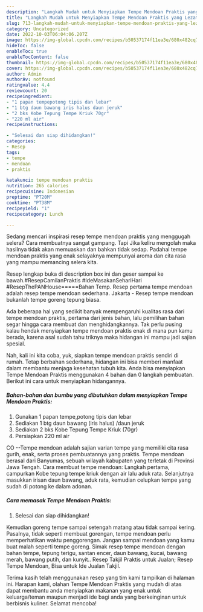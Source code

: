 ```yaml
---
description: "Langkah Mudah untuk Menyiapkan Tempe Mendoan Praktis yang Lezat, Buat Buka Puasa Bikin Ngiler"
title: "Langkah Mudah untuk Menyiapkan Tempe Mendoan Praktis yang Lezat, Buat Buka Puasa Bikin Ngiler"
slug: 713-langkah-mudah-untuk-menyiapkan-tempe-mendoan-praktis-yang-lezat-buat-buka-puasa-bikin-ngiler
category: Uncategorized
date: 2022-10-03T06:04:06.207Z
image: https://img-global.cpcdn.com/recipes/b50537174f11ea3e/680x482cq70/tempe-mendoan-praktis-foto-resep-utama.jpg
hideToc: false
enableToc: true
enableTocContent: false
thumbnail: https://img-global.cpcdn.com/recipes/b50537174f11ea3e/680x482cq70/tempe-mendoan-praktis-foto-resep-utama.jpg
cover: https://img-global.cpcdn.com/recipes/b50537174f11ea3e/680x482cq70/tempe-mendoan-praktis-foto-resep-utama.jpg
author: Admin
authorAv: notfound
ratingvalue: 4.4
reviewcount: 20
recipeingredient:
- "1 papan tempepotong tipis dan lebar"
- "1 btg daun bawang iris halus daun jeruk"
- "2 bks Kobe Tepung Tempe Kriuk 70gr"
- "220 ml air"
recipeinstructions:

- "Selesai dan siap dihidangkan!"
categories:
- Resep
tags:
- tempe
- mendoan
- praktis

katakunci: tempe mendoan praktis 
nutrition: 265 calories
recipecuisine: Indonesian
preptime: "PT20M"
cooktime: "PT38M"
recipeyield: "1"
recipecategory: Lunch

---
```



Sedang mencari inspirasi resep tempe mendoan praktis yang menggugah selera? Cara membuatnya sangat gampang. Tapi Jika keliru mengolah maka hasilnya tidak akan memuaskan dan bahkan tidak sedap. Padahal tempe mendoan praktis yang enak selayaknya mempunyai aroma dan cita rasa yang mampu memancing selera kita.


Resep lengkap buka di description box ini dan geser sampai ke bawah.#ResepCamilanPraktis #IdeMasakanSehariHari #ResepThePANHouse=====Bahan Temp. Resep pertama tempe mendoan adalah resep tempe mendoan sederhana. Jakarta - Resep tempe mendoan bukanlah tempe goreng tepung biasa.

Ada beberapa hal yang sedikit banyak mempengaruhi kualitas rasa dari tempe mendoan praktis, pertama dari jenis bahan, lalu pemilihan bahan segar hingga cara membuat dan menghidangkannya. Tak perlu pusing kalau hendak menyiapkan tempe mendoan praktis enak di mana pun kamu berada, karena asal sudah tahu triknya maka hidangan ini mampu jadi sajian spesial.


Nah, kali ini kita coba, yuk, siapkan tempe mendoan praktis sendiri di rumah. Tetap berbahan sederhana, hidangan ini bisa memberi manfaat dalam membantu menjaga kesehatan tubuh kita. Anda bisa menyiapkan Tempe Mendoan Praktis menggunakan 4 bahan dan 0 langkah pembuatan. Berikut ini cara untuk menyiapkan hidangannya.

<!--inarticleads1-->

##### Bahan-bahan dan bumbu yang dibutuhkan dalam menyiapkan Tempe Mendoan Praktis:

1. Gunakan 1 papan tempe,potong tipis dan lebar
1. Sediakan 1 btg daun bawang (iris halus) /daun jeruk
1. Sediakan 2 bks Kobe Tepung Tempe Kriuk (70gr)
1. Persiapkan 220 ml air


CO --Tempe mendoan adalah sajian varian tempe yang memiliki cita rasa gurih, enak, serta proses pembuatannya yang praktis. Tempe mendoan berasal dari Banyumas, sebuah wilayah kabupaten yang terletak di Provinsi Jawa Tengah. Cara membuat tempe mendoan: Langkah pertama, campurkan Kobe tepung tempe kriuk dengan air lalu aduk rata. Selanjutnya masukkan irisan daun bawang, aduk rata, kemudian celupkan tempe yang sudah di potong ke dalam adonan. 

<!--inarticleads2-->

##### Cara memasak Tempe Mendoan Praktis:


1. Selesai dan siap dihidangkan!

Kemudian goreng tempe sampai setengah matang atau tidak sampai kering. Pasalnya, tidak seperti membuat gorengan, tempe mendoan perlu memperhatikan waktu penggorengan. Jangan sampai mendoan yang kamu buat malah seperti tempe goreng. Simak resep tempe mendoan dengan bahan tempe, tepung terigu, santan encer, daun bawang, kucai, bawang merah, bawang putih, dan kunyit.. Resep Takjil Praktis untuk Jualan; Resep Tempe Mendoan, Bisa untuk Ide Jualan Takjil. 

Terima kasih telah menggunakan resep yang tim kami tampilkan di halaman ini. Harapan kami, olahan Tempe Mendoan Praktis yang mudah di atas dapat membantu anda menyiapkan makanan yang enak untuk keluarga/teman maupun menjadi ide bagi anda yang berkeinginan untuk berbisnis kuliner. Selamat mencoba!
